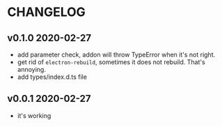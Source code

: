 # CHANGELOG

## v0.1.0 2020-02-27

- add parameter check, addon will throw TypeError when it's not right.
- get rid of `electron-rebuild`, sometimes it does not rebuild. That's annoying.
- add types/index.d.ts file

## v0.0.1 2020-02-27

- it's working
